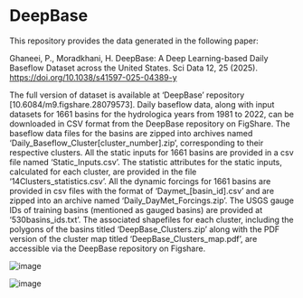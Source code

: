 # DeepBase
This repository provides the data generated in the following paper: 

Ghaneei, P., Moradkhani, H. DeepBase: A Deep Learning-based Daily Baseflow Dataset across the United States. Sci Data 12, 25 (2025). https://doi.org/10.1038/s41597-025-04389-y

The full version of dataset is available at ‘DeepBase’ repository [10.6084/m9.figshare.28079573].
Daily baseflow data, along with input datasets for 1661 basins for the hydrologica years from 1981 to 2022, can be downloaded in CSV format from the DeepBase repository on FigShare. The baseflow data files for the basins are zipped into archives named ‘Daily_Baseflow_Cluster[cluster_number].zip’, corresponding to their respective clusters. All the static inputs for 1661 basins are provided in a csv file named ‘Static_Inputs.csv’.  The statistic attributes for the static inputs, calculated for each cluster, are provided in the file ‘14Clusters_statistics.csv’. All the dynamic forcings for 1661 basins are provided in csv files with the format of ‘Daymet_[basin_id].csv’ and  are zipped into an archive named ‘Daily_DayMet_Forcings.zip’. The USGS gauge IDs of training basins (mentioned as gauged basins) are provided at ‘530basins_ids.txt’. The associated shapefiles for each cluster, including the polygons of the basins titled ‘DeepBase_Clusters.zip’ along with the PDF version of the cluster map titled ‘DeepBase_Clusters_map.pdf’,  are accessible via the DeepBase repository on Figshare.




![image](https://github.com/user-attachments/assets/17645365-bfd9-46ec-849e-56e008ce6a82)



![image](https://github.com/user-attachments/assets/2e2392e8-b024-46db-ad20-bc44ec8b3324)
